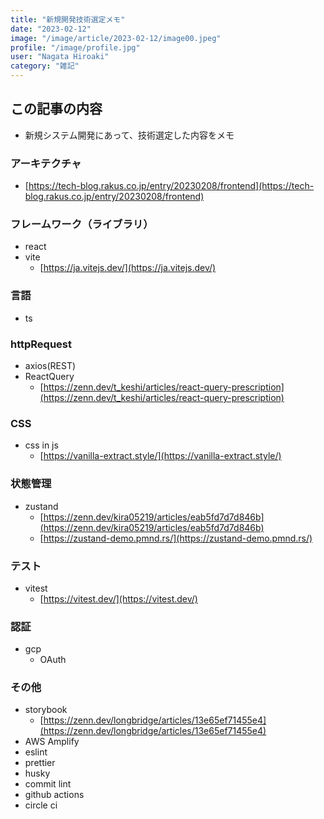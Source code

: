 ```yaml
---
title: "新規開発技術選定メモ"
date: "2023-02-12"
image: "/image/article/2023-02-12/image00.jpeg"
profile: "/image/profile.jpg"
user: "Nagata Hiroaki"
category: "雑記"
---
```


## この記事の内容

- 新規システム開発にあって、技術選定した内容をメモ

### アーキテクチャ

- [https://tech-blog.rakus.co.jp/entry/20230208/frontend](https://tech-blog.rakus.co.jp/entry/20230208/frontend)

### フレームワーク（ライブラリ）

- react
- vite
  - [https://ja.vitejs.dev/](https://ja.vitejs.dev/)

### 言語

- ts

### httpRequest

- axios(REST)
- ReactQuery
  - [https://zenn.dev/t_keshi/articles/react-query-prescription](https://zenn.dev/t_keshi/articles/react-query-prescription)

### CSS

- css in js
  - [https://vanilla-extract.style/](https://vanilla-extract.style/)

### 状態管理

- zustand
  - [https://zenn.dev/kira05219/articles/eab5fd7d7d846b](https://zenn.dev/kira05219/articles/eab5fd7d7d846b)
  - [https://zustand-demo.pmnd.rs/](https://zustand-demo.pmnd.rs/)

### テスト

- vitest
  - [https://vitest.dev/](https://vitest.dev/)

### 認証

- gcp
  - OAuth

### その他

- storybook
  - [https://zenn.dev/longbridge/articles/13e65ef71455e4](https://zenn.dev/longbridge/articles/13e65ef71455e4)
- AWS Amplify
- eslint
- prettier
- husky
- commit lint
- github actions
- circle ci

